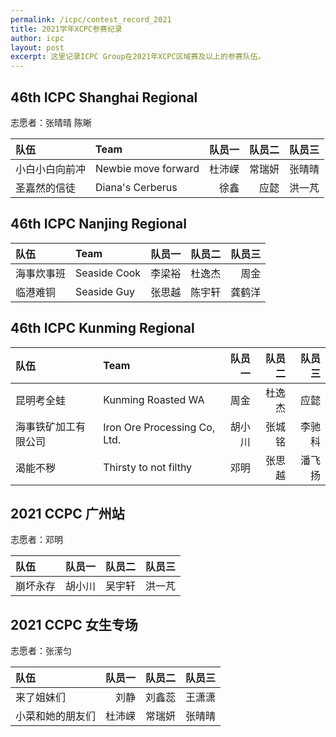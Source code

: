 ```yaml
---
permalink: /icpc/contest_record_2021
title: 2021学年XCPC参赛纪录
author: icpc
layout: post
excerpt: 这里记录ICPC Group在2021年XCPC区域赛及以上的参赛队伍。
---
```


## 46th ICPC Shanghai Regional

志愿者：张晴晴 陈晰

| 队伍      | Team                | 队员一 | 队员二 | 队员三 |
|:--------|:--------------------|----:|----:|----:|
| 小白小白向前冲 | Newbie move forward | 杜沛嵘 | 常瑞妍 | 张晴晴 |
| 圣嘉然的信徒  | Diana's Cerberus    |  徐鑫 |  应懿 | 洪一芃 |

## 46th ICPC Nanjing Regional

| 队伍    | Team         | 队员一 | 队员二 | 队员三 |
|:------|:-------------|----:|----:|----:|
| 海事炊事班 | Seaside Cook | 李梁裕 | 杜逸杰 |  周金 |
| 临港难铜  | Seaside Guy  | 张思越 | 陈宇轩 | 龚鹤洋 |

## 46th ICPC Kunming Regional

| 队伍         | Team                         | 队员一 | 队员二 | 队员三 |
|:-----------|:-----------------------------|----:|----:|----:|
| 昆明考全蛙      | Kunming Roasted WA           |  周金 | 杜逸杰 |  应懿 |
| 海事铁矿加工有限公司 | Iron Ore Processing Co, Ltd. | 胡小川 | 张城铭 | 李驰科 |
| 渴能不秽       | Thirsty to not filthy        |  邓明 | 张思越 | 潘飞扬 |

## 2021 CCPC 广州站

志愿者：邓明

| 队伍   | 队员一 | 队员二 | 队员三 |
|:-----|----:|----:|----:|
| 崩坏永存 | 胡小川 | 吴宇轩 | 洪一芃 |

## 2021 CCPC 女生专场

志愿者：张潆匀

| 队伍       | 队员一 | 队员二 | 队员三 |
|:---------|----:|----:|----:|
| 来了姐妹们    |  刘静 | 刘鑫蕊 | 王潇潇 |
| 小菜和她的朋友们 | 杜沛嵘 | 常瑞妍 | 张晴晴 |